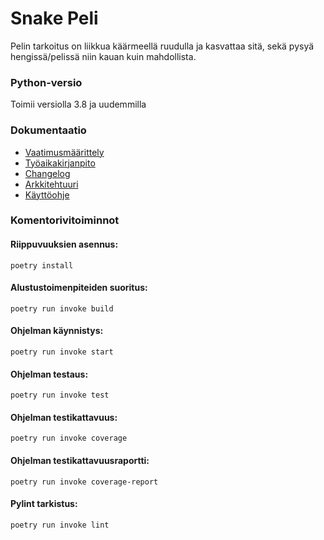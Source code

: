# Snake Peli
Pelin tarkoitus on liikkua käärmeellä ruudulla ja kasvattaa sitä, sekä pysyä hengissä/pelissä niin kauan kuin mahdollista.

### Python-versio
Toimii versiolla 3.8 ja uudemmilla

### Dokumentaatio
- [Vaatimusmäärittely](https://github.com/lottapispa/ot-harjoitystyo/blob/master/dokumentaatio/vaatimusmaarittely.md)
- [Työaikakirjanpito](https://github.com/lottapispa/ot-harjoitystyo/blob/master/dokumentaatio/tyoaikakirjanpito.md)
- [Changelog](https://github.com/lottapispa/ot-harjoitystyo/blob/master/dokumentaatio/changelog.md)
- [Arkkitehtuuri](https://github.com/lottapispa/ot-harjoitystyo/blob/master/dokumentaatio/arkkitehtuuri.md)
- [Käyttöohje](https://github.com/lottapispa/ot-harjoitystyo/blob/master/dokumentaatio/kayttoohje.md)

### Komentorivitoiminnot
#### Riippuvuuksien asennus:
`poetry install`
#### Alustustoimenpiteiden suoritus:
`poetry run invoke build`
#### Ohjelman käynnistys:
`poetry run invoke start`
#### Ohjelman testaus:
`poetry run invoke test`
#### Ohjelman testikattavuus:
`poetry run invoke coverage`
#### Ohjelman testikattavuusraportti:
`poetry run invoke coverage-report`
#### Pylint tarkistus:
`poetry run invoke lint`
